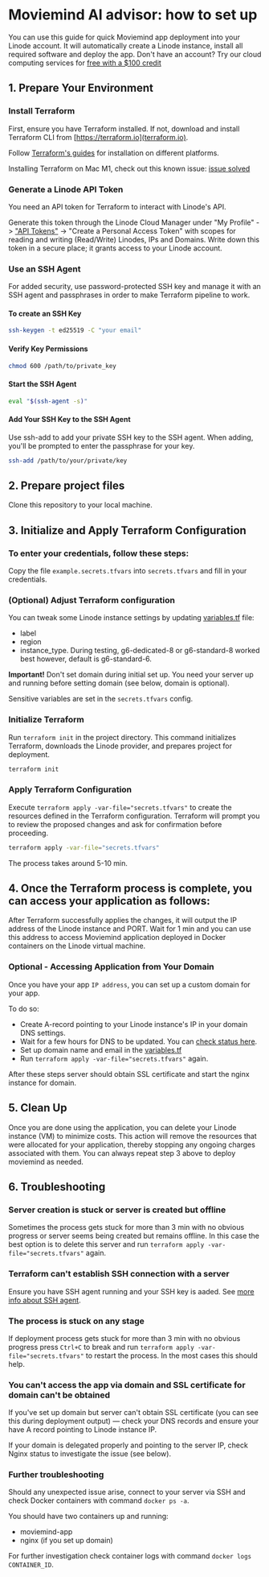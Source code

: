 # Moviemind AI advisor: how to set up

You can use this guide for quick Moviemind app deployment into your Linode account. It will automatically create a Linode instance, install all required software and deploy the app. Don't have an account? Try our cloud computing services for [free with a $100 credit](https://www.linode.com/lp/free-credit-100/?promo=sitelin100-02162023&promo_value=100&promo_length=60&utm_source=google&utm_medium=cpc&utm_campaign=11178784975_109179237083&utm_term=g_kwd-967903494911_e_linode%20free%20%24100&utm_content=466889956471&locationid=9027296&device=c_c&gad_source=1&gclid=CjwKCAjwkuqvBhAQEiwA65XxQMbIBaPEBdaciW7s4Z2quM830DVTReco9ivnVcd677iEz6VXkXiHzRoCFvwQAvD_BwE)

## 1. Prepare Your Environment

### Install Terraform

First, ensure you have Terraform installed. If not, download and install Terraform CLI from [https://terraform.io](terraform.io).

Follow [Terraform's guides](https://developer.hashicorp.com/terraform/install?ajs_aid=7f515b44-1db4-49a2-9dc3-ab2aa8466b80&product_intent=terraform) for installation on different platforms.

Installing Terraform on Mac M1, check out this known issue: [issue solved](https://discuss.hashicorp.com/t/template-v2-2-0-does-not-have-a-package-available-mac-m1/35099/6)

### Generate a Linode API Token

You need an API token for Terraform to interact with Linode's API.

Generate this token through the Linode Cloud Manager under "My Profile" -> ["API Tokens"](https://cloud.linode.com/profile/tokens) -> "Create a Personal Access Token" with scopes for reading and writing (Read/Write) Linodes, IPs and Domains. Write down this token in a secure place; it grants access to your Linode account.

### Use an SSH Agent

For added security, use password-protected SSH key and manage it with an SSH agent and passphrases in order to make Terraform pipeline to work.

#### To create an SSH Key

```bash
ssh-keygen -t ed25519 -C "your email"
```

#### Verify Key Permissions

```bash
chmod 600 /path/to/private_key
```
#### Start the SSH Agent

```bash
eval "$(ssh-agent -s)"
```
#### Add Your SSH Key to the SSH Agent

Use ssh-add to add your private SSH key to the SSH agent. When adding, you'll be prompted to enter the passphrase for your key.

```bash
ssh-add /path/to/your/private/key
```

## 2. Prepare project files

Clone this repository to your local machine.

## 3. Initialize and Apply Terraform Configuration

### To enter your credentials, follow these steps:

Copy the file `example.secrets.tfvars` into `secrets.tfvars` and fill in your credentials.

### (Optional) Adjust Terraform configuration

You can tweak some Linode instance settings by updating [variables.tf](variables.tf) file:

- label
- region
- instance_type. During testing, g6-dedicated-8 or g6-standard-8 worked best however, default is g6-standard-6. 

**Important!** Don't set domain during initial set up. You need your server up and running before setting domain (see below, domain is optional).

Sensitive variables are set in the `secrets.tfvars` config.

### Initialize Terraform

Run `terraform init` in the project directory. This command initializes Terraform, downloads the Linode provider, and prepares project for deployment.

```bash
terraform init
```

### Apply Terraform Configuration

Execute `terraform apply -var-file="secrets.tfvars"` to create the resources defined in the Terraform configuration. Terraform will prompt you to review the proposed changes and ask for confirmation before proceeding.

```bash
terraform apply -var-file="secrets.tfvars"
```

The process takes around 5-10 min.

## 4. Once the Terraform process is complete, you can access your application as follows:

After Terraform successfully applies the changes, it will output the IP address of the Linode instance and PORT. Wait for 1 min and you can use this address to access Moviemind application deployed in Docker containers on the Linode virtual machine.

### Optional - Accessing Application from Your Domain

Once you have your app `IP address`, you can set up a custom domain for your app.

To do so:

- Create A-record pointing to your Linode instance's IP in your domain DNS settings.
- Wait for a few hours for DNS to be updated. You can [check status here](https://simpledns.plus/lookup-dg).
- Set up domain name and email in the [variables.tf](variables.tf)
- Run `terraform apply -var-file="secrets.tfvars"` again.

After these steps server should obtain SSL certificate and start the nginx instance for domain.

## 5. Clean Up

Once you are done using the application, you can delete your Linode instance (VM) to minimize costs. This action will remove the resources that were allocated for your application, thereby stopping any ongoing charges associated with them. You can always repeat step 3 above to deploy moviemind as needed. 

## 6. Troubleshooting

### Server creation is stuck or server is created but offline

Sometimes the process gets stuck for more than 3 min with no obvious progress or server seems being created but remains offline. In this case the best option is to delete this server and run `terraform apply -var-file="secrets.tfvars"` again.

### Terraform can't establish SSH connection with a server

Ensure you have SSH agent running and your SSH key is aaded. See [more info about SSH agent](https://smallstep.com/blog/ssh-agent-explained/).

### The process is stuck on any stage

If deployment process gets stuck for more than 3 min with no obvious progress press `Ctrl+C` to break and run `terraform apply -var-file="secrets.tfvars"` to restart the process. In the most cases this should help.

### You can't access the app via domain and SSL certificate for domain can't be obtained

If you've set up domain but server can't obtain SSL certificate (you can see this during deployment output) — check your DNS records and ensure your have A record pointing to Linode instance IP.

If your domain is delegated properly and pointing to the server IP, check Nginx status to investigate the issue (see below).

### Further troubleshooting

Should any unexpected issue arise, connect to your server via SSH and check Docker containers with command `docker ps -a`.

You should have two containers up and running:

- moviemind-app
- nginx (if you set up domain)

For further investigation check container logs with command `docker logs CONTAINER_ID`.
